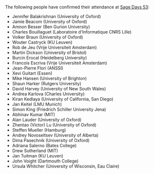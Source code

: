 
The following people have confirmed their attendance at <a href="/days53">Sage Days 53</a>: 

   * Jennifer Balakrishnan (University of Oxford) 
   * Jamie Beacom (University of Oxford) 
   * Amnon Besser (Ben Gurion University) 
   * Charles Bouillaguet (Laboratoire d'Informatique CNRS Lille) 
   * Volker Braun (University of Oxford) 
   * Wouter Castryck (KU Leuven) 
   * Rob de Jeu (Vrije Universiteit Amsterdam) 
   * Martin Dickson (University of Bristol)  
   * Burcin Erocal (Heidelberg University) 
   * Francois Escriva (Vrije Universiteit Amsterdam) 
   * Jean-Pierre Flori (ANSSI) 
   * Xevi Guitart (Essen) 
   * Mike Hansen (University of Brighton) 
   * Shaun Harker (Rutgers University) 
   * David Harvey (University of New South Wales) 
   * Andrea Karlova (Charles University) 
   * Kiran Kedlaya (University of California, San Diego) 
   * Jan Keitel (LMU Munich) 
   * Simon King (Friedrich Schiller University Jena) 
   * Abhinav Kumar (MIT) 
   * Alan Lauder (University of Oxford) 
   * Zhentao (Victor) Lu (University of Oxford) 
   * Steffen Mueller (Hamburg) 
   * Andrey Novoseltsev (University of Alberta) 
   * Dima Pasechnik (University of Oxford) 
   * Adriana Salerno (Bates College) 
   * Drew Sutherland (MIT) 
   * Jan Tuitman (KU Leuven) 
   * John Voight (Dartmouth College) 
   * Ursula Whitcher (University of Wisconsin, Eau Claire) 